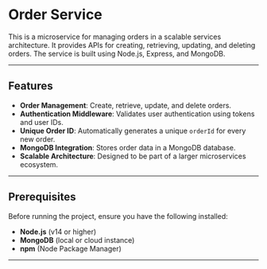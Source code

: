 # Order Service

This is a microservice for managing orders in a scalable services architecture. It provides APIs for creating, retrieving, updating, and deleting orders. The service is built using Node.js, Express, and MongoDB.

---

## Features

- **Order Management**: Create, retrieve, update, and delete orders.
- **Authentication Middleware**: Validates user authentication using tokens and user IDs.
- **Unique Order ID**: Automatically generates a unique `orderId` for every new order.
- **MongoDB Integration**: Stores order data in a MongoDB database.
- **Scalable Architecture**: Designed to be part of a larger microservices ecosystem.

---

## Prerequisites

Before running the project, ensure you have the following installed:

- **Node.js** (v14 or higher)
- **MongoDB** (local or cloud instance)
- **npm** (Node Package Manager)

---
